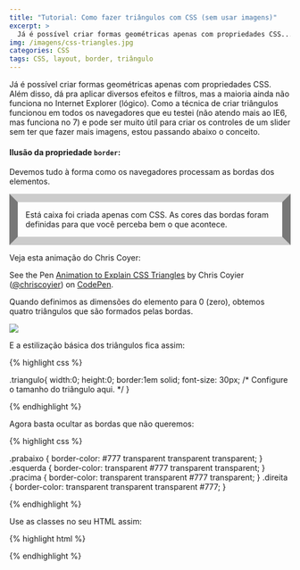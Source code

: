 ```yaml
---
title: "Tutorial: Como fazer triângulos com CSS (sem usar imagens)"
excerpt: >
  Já é possível criar formas geométricas apenas com propriedades CSS... dá pra aplicar diversos efeitos e filtros, mas a maioria ainda não funciona no IE (lógico). A técnica funcionou em todos os navegadores...
img: /imagens/css-triangles.jpg
categories: CSS
tags: CSS, layout, border, triângulo
---
```


Já é possível criar formas geométricas apenas com propriedades CSS. Além disso, dá pra aplicar diversos efeitos e filtros, mas a maioria ainda não funciona no Internet Explorer (lógico). Como a técnica de criar triângulos funcionou em todos os navegadores que eu testei (não atendo mais ao IE6, mas funciona no 7) e pode ser muito útil para criar os controles de um slider sem ter que fazer mais imagens, estou passando abaixo o conceito.

#### Ilusão da propriedade `border`:

Devemos tudo à forma como os navegadores processam as bordas dos elementos.

<div class="wrapper" style="border:15px solid;border-color:#ccc #777;padding:1em;">Está caixa foi criada apenas com CSS. As cores das bordas foram definidas para que você perceba bem o que acontece.</div>

Veja esta animação do Chris Coyer:

<div class="wrapper">
    <p data-height="380" data-theme-id="1572" data-slug-hash="lotjh" data-default-tab="result" data-user="chriscoyier" class='codepen'>See the Pen <a href='http://codepen.io/chriscoyier/pen/lotjh/'>Animation to Explain CSS Triangles</a> by Chris Coyier (<a href='http://codepen.io/chriscoyier'>@chriscoyier</a>) on <a href='http://codepen.io'>CodePen</a>.</p>
    <script async src="//assets.codepen.io/assets/embed/ei.js"></script>
</div>

Quando definimos as dimensões do elemento para 0 (zero), obtemos quatro triângulos que são formados pelas bordas.

![](http://johnylab.net/imagens/triangle-example.gif)

E a estilização básica dos triângulos fica assim:


{% highlight css %}

.triangulo{
   width:0;
   height:0;
   border:1em solid;
   font-size: 30px; /* Configure o tamanho do triângulo aqui. */
}

{% endhighlight %}


Agora basta ocultar as bordas que não queremos:


{% highlight css %}

.prabaixo { border-color: #777 transparent transparent transparent; }
.esquerda { border-color: transparent #777 transparent transparent; }
.pracima  { border-color: transparent transparent #777 transparent; }
.direita  { border-color: transparent transparent transparent #777; }

{% endhighlight %}


Use as classes no seu HTML assim:


{% highlight html %}

<div class="triangulo direita"></div>
<div class="triangulo esquerda"></div>
<div class="triangulo pracima"></div>
<div class="triangulo prabaixo"></div>

{% endhighlight %}
